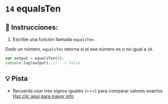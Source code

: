 # `14` equalsTen

## 📝 Instrucciones:

1. Escribe una función llamada `equalsTen`.

Dado un número, `equalsTen` retorna si el ese número es o no igual a `10`.

```Javascript
var output = equalsTen(9);
console.log(output); // --> false
```

## 💡 Pista

+ Recuerda usar tres signos iguales (===) para comparar valores exactos [Haz clic aquí para mayor info](https://bytearcher.com/articles/equality-comparison-operator-javascript)
